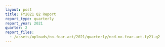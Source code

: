 ```yaml
---
layout: post
title: FY2021 Q2 Report
report_type: quarterly
report_year: 2021
quarter: 2
report_files:
  - /assets/uploads/no-fear-act/2021/quarterly/ncd-no-fear-act-fy21-q2.pdf
---
```

